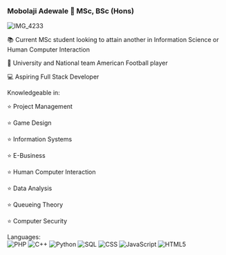 ### Mobolaji Adewale :football: MSc, BSc (Hons)
![IMG_4233](https://github.com/Bolajiadewal3/Bolajiadewal3/assets/96749708/603e27c0-6b94-4231-a53c-dfe045d8fd6b)

:books: Current MSc student looking to attain another in Information Science or Human Computer Interaction  

:football: University and National team American Football player  

:computer: Aspiring Full Stack Developer  

  
  
Knowledgeable in:  

⭐ Project Management  

⭐ Game Design  

⭐ Information Systems  

⭐ E-Business  

⭐ Human Computer Interaction  

⭐ Data Analysis  

⭐ Queueing Theory  

⭐ Computer Security  
  
  

Languages:  
![PHP](https://img.shields.io/badge/PHP-777BB4.svg?style=for-the-badge&logo=PHP&logoColor=white)
![C++](https://img.shields.io/badge/C++-00599C.svg?style=for-the-badge&logo=C++&logoColor=white)
![Python](https://img.shields.io/badge/Python-3776AB.svg?style=for-the-badge&logo=Python&logoColor=white)
![SQL](https://img.shields.io/badge/MySQL-4479A1.svg?style=for-the-badge&logo=MySQL&logoColor=white)
![CSS](https://img.shields.io/badge/CSS3-1572B6.svg?style=for-the-badge&logo=CSS3&logoColor=white)
![JavaScript](https://img.shields.io/badge/JavaScript-F7DF1E.svg?style=for-the-badge&logo=JavaScript&logoColor=black)
![HTML5](https://img.shields.io/badge/HTML5-E34F26.svg?style=for-the-badge&logo=HTML5&logoColor=white)  

<!--
![AJAX]()  
![Java]()  








Socials:
<!--
https://img.shields.io/twitter/follow/mobolajiadewal3?logoColor=black&style=social
<!--
**Bolajiadewal3/Bolajiadewal3** is a ✨ _special_ ✨ repository because its `README.md` (this file) appears on your GitHub profile.

Here are some ideas to get you started:

- 🔭 I’m currently working on ...
- 🌱 I’m currently learning ...
- 👯 I’m looking to collaborate on ...
- 🤔 I’m looking for help with ...
- 💬 Ask me about ...
- 📫 How to reach me: ...
- 😄 Pronouns: ...
- ⚡ Fun fact: ...
-->
